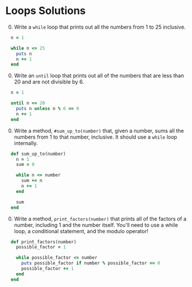 # Loops Solutions

0. Write a `while` loop that prints out all the numbers from 1 to 25 inclusive.

  ```ruby
    n = 1

    while n <= 25
      puts n
      n += 1
    end
  ```

0. Write an `until` loop that prints out all of the numbers that are less than 20 and are not divisible by 6.

  ```ruby
    n = 1

    until n == 20
      puts n unless n % 6 == 0
      n += 1
    end
  ```

0. Write a method, `#sum_up_to(number)` that, given a number, sums all the numbers from 1 to that number, inclusive. It should use a `while` loop internally.

  ```ruby
    def sum_up_to(number)
      n = 1
      sum = 0

      while n <= number
        sum += n
        n += 1
      end

      sum
    end
  ```

0. Write a method, `print_factors(number)` that prints all of the factors of a number, including 1 and the number itself. You'll need to use a while loop, a conditional statement, and the modulo operator!

  ```ruby
    def print_factors(number)
      possible_factor = 1

      while possible_factor <= number
        puts possible_factor if number % possible_factor == 0
        possible_factor += 1
      end
    end
  ```

